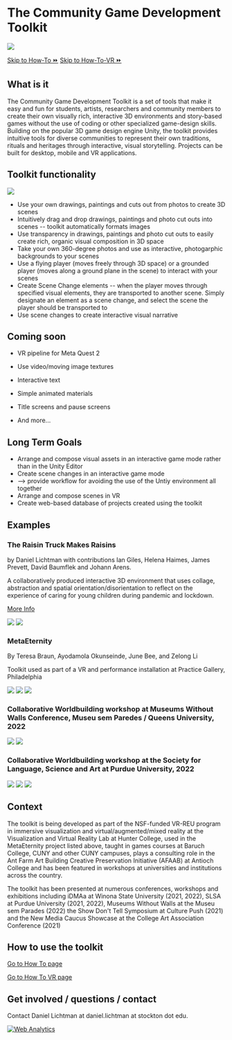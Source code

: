 # The Community Game Development Toolkit

![](images/toolkit.jpg)

[Skip to How-To ⏩](howto.md)
[Skip to How-To-VR ⏩](howtoVR.md)

## What is it
The Community Game Development Toolkit is a set of tools that make it easy and fun for students, artists, researchers and community members to create their own visually rich, interactive 3D environments and story-based games without the use of coding or other specialized game-design skills. Building on the popular 3D game design engine Unity, the toolkit provides intuitive tools for diverse communities to represent their own traditions, rituals and heritages through interactive, visual storytelling. Projects can be built for desktop, mobile and VR applications.

## Toolkit functionality

![](images/toolkit-diagram-1.jpg)

* Use your own drawings, paintings and cuts out from photos to create 3D scenes
* Intuitively drag and drop drawings, paintings and photo cut outs into scenes -- toolkit automatically formats images
* Use transparency in drawings, paintings and photo cut outs to easily create rich, organic visual composition in 3D space
* Take your own 360-degree photos and use as interactive, photogarphic backgrounds to your scenes
* Use a flying player (moves freely through 3D space) or a grounded player (moves along a ground plane in the scene) to interact with your scenes
* Create Scene Change elements -- when the player moves through specified visual elements, they are transported to another scene. Simply designate an element as a scene change, and select the scene the player should be transported to
* Use scene changes to create interactive visual narrative

## Coming soon


* VR pipeline for Meta Quest 2
* Use video/moving image textures
* Interactive text
* Simple animated materials
* Title screens and pause screens

* And more...

## Long Term Goals

* Arrange and compose visual assets in an interactive game mode rather than in the Unity Editor
* Create scene changes in an interactive game mode
* --> provide workflow for avoiding the use of the Untiy environment all together
* Arrange and compose scenes in VR
* Create web-based database of projects created using the toolkit

## Examples
### The Raisin Truck Makes Raisins

by Daniel Lichtman with contributions Ian Giles, Helena Haimes, James Prevett, David Baumflek and Johann Arens.


A collaboratively produced interactive 3D environment that uses collage, abstraction and spatial orientation/disorientation to reflect on the experience of caring for young children during pandemic and lockdown.

[More Info](https://www.daniellichtman.com/raisintruck/)

![](images/rt-mountain.jpg)
![](images/rt-mouse.jpg)

### MetaEternity

By Teresa Braun, Ayodamola Okunseinde, June Bee, and Zelong Li

Toolkit used as part of a VR and performance installation at Practice Gallery, Philadelphia

![](images/meta-1.jpg)
![](images/meta-2.jpg)
![](images/meta-3.JPG)

### Collaborative Worldbuilding workshop at Museums Without Walls Conference, Museu sem Paredes / Queens University, 2022

![](images/mwow-1.png)
![](images/mwow-2.png)

### Collaborative Worldbuilding workshop at the Society for Language, Science and Art at Purdue University, 2022

![](images/slsa-liz.jpg)
![](images/slsa-chris.jpg)
![](images/slsa-pratistha.jpg)


## Context

The toolkit is being developed as part of the NSF-funded VR-REU program in immersive visualization and virtual/augmented/mixed reality at the Visualization and Virtual Reality Lab at Hunter College, used in the MetaEternity project listed above, taught in games courses at Baruch College, CUNY and other CUNY campuses, plays a consulting role in the Ant Farm Art Building Creative Preservation Initiative (AFAAB) at Antioch College and has been featured in workshops at universities and institutions across the country.

The toolkit has been presented at numerous conferences, workshops and exhibitions including iDMAa at Winona State University (2021, 2022), SLSA at Purdue University (2021, 2022), Museums Without Walls at the Museu sem Parades (2022) the Show Don't Tell Symposium at Culture Push (2021) and the New Media Caucus Showcase at the College Art Association Conference (2021)


<a name="howto"></a>

## How to use the toolkit
[Go to How To page](howto.md)

[Go to How To VR page](howtoVR.md)

## Get involved / questions / contact
Contact Daniel Lichtman at daniel.lichtman at stockton dot edu.

<!---- begin statcounter ---->
<script type="text/javascript">
var sc_project = 12399103;
var sc_invisible = 1;
var sc_security = "dbebcd0c";
</script>
<script type="text/javascript" src="https://www.statcounter.com/counter/counter.js" async></script>
<noscript>
<div class="statcounter">
    <a title="Web Analytics" href="https://statcounter.com/" target="_blank"><img class="statcounter" src="https://c.statcounter.com/12399103/0/dbebcd0c/1/" alt="Web Analytics" /></a>
</div>
</noscript>
<!-- end statcounter -->
 

